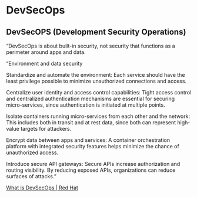 # DevSecOps

## DevSecOPS (Development Security Operations)
“DevSecOps is about built-in security, not security that functions as a perimeter around apps and data.

“Environment and data security

Standardize and automate the environment: Each service should have the least privilege possible to minimize unauthorized connections and access.

Centralize user identity and access control capabilities: Tight access control and centralized authentication mechanisms are essential for securing micro-services, since authentication is initiated at multiple points.

Isolate containers running micro-services from each other and the network: This includes both in transit and at rest data, since both can represent high-value targets for attackers.

Encrypt data between apps and services: A container orchestration platform with integrated security features helps minimize the chance of unauthorized access.

Introduce secure API gateways: Secure APIs increase authorization and routing visibility. By reducing exposed APIs, organizations can reduce surfaces of attacks.”

[What is DevSecOps | Red Hat](https://www.redhat.com/en/topics/devops/what-is-devsecops)
